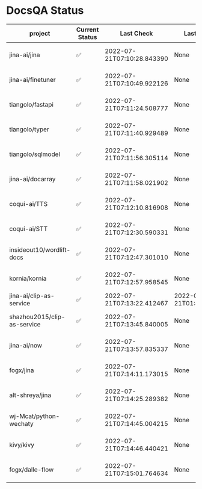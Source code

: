 # DocsQA Status

|          project          |Current Status|        Last Check        |      Last Downtime       |                      % Uptime                       |
|---------------------------|--------------|--------------------------|--------------------------|-----------------------------------------------------|
|jina-ai/jina               |✅            |2022-07-21T07:10:28.843390|None                      |128.57142857142858 (since 2022-07-20 17:11:38.421227)|
|jina-ai/finetuner          |✅            |2022-07-21T07:10:49.922126|None                      |128.57142857142858 (since 2022-07-20 17:11:38.421227)|
|tiangolo/fastapi           |✅            |2022-07-21T07:11:24.508777|None                      |128.57142857142858 (since 2022-07-20 17:11:38.421227)|
|tiangolo/typer             |✅            |2022-07-21T07:11:40.929489|None                      |120.0 (since 2022-07-20 17:11:38.421227)             |
|tiangolo/sqlmodel          |✅            |2022-07-21T07:11:56.305114|None                      |120.0 (since 2022-07-20 17:11:38.421227)             |
|jina-ai/docarray           |✅            |2022-07-21T07:11:58.021902|None                      |120.0 (since 2022-07-20 17:11:38.421227)             |
|coqui-ai/TTS               |✅            |2022-07-21T07:12:10.816908|None                      |120.0 (since 2022-07-20 17:11:38.421227)             |
|coqui-ai/STT               |✅            |2022-07-21T07:12:30.590331|None                      |120.0 (since 2022-07-20 17:11:38.421227)             |
|insideout10/wordlift-docs  |✅            |2022-07-21T07:12:47.301010|None                      |120.0 (since 2022-07-20 17:11:38.421227)             |
|kornia/kornia              |✅            |2022-07-21T07:12:57.958545|None                      |120.0 (since 2022-07-20 17:11:38.421227)             |
|jina-ai/clip-as-service    |✅            |2022-07-21T07:13:22.412467|2022-07-21T01:43:26.228623|40.0 (since 2022-07-20 17:11:38.421227)              |
|shazhou2015/clip-as-service|✅            |2022-07-21T07:13:45.840005|None                      |120.0 (since 2022-07-20 17:11:38.421227)             |
|jina-ai/now                |✅            |2022-07-21T07:13:57.835337|None                      |120.0 (since 2022-07-20 17:11:38.421227)             |
|fogx/jina                  |✅            |2022-07-21T07:14:11.173015|None                      |120.0 (since 2022-07-20 17:11:38.421227)             |
|alt-shreya/jina            |✅            |2022-07-21T07:14:25.289382|None                      |120.0 (since 2022-07-20 17:11:38.421227)             |
|wj-Mcat/python-wechaty     |✅            |2022-07-21T07:14:45.004215|None                      |120.0 (since 2022-07-20 17:11:38.421227)             |
|kivy/kivy                  |✅            |2022-07-21T07:14:46.440421|None                      |120.0 (since 2022-07-20 17:11:38.421227)             |
|fogx/dalle-flow            |✅            |2022-07-21T07:15:01.764634|None                      |120.0 (since 2022-07-20 17:11:38.421227)             |
